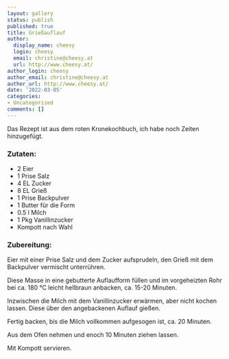 ```yaml
---
layout: gallery
status: publish
published: true
title: Grießauflauf
author:
  display_name: cheesy
  login: cheesy
  email: christine@cheesy.at
  url: http://www.cheesy.at/
author_login: cheesy
author_email: christine@cheesy.at
author_url: http://www.cheesy.at/
date: '2022-03-05'
categories:
- Uncategorized
comments: []
---
```

Das Rezept ist aus dem roten Kronekochbuch, ich habe noch Zeiten hinzugefügt.
### Zutaten:
- 2 Eier
- 1 Prise Salz
- 4 EL Zucker
- 8 EL Grieß
- 1 Prise Backpulver
- 1 Butter für die Form
- 0.5 l Milch
- 1 Pkg Vanillinzucker
- Kompott nach Wahl

### Zubereitung:

Eier mit einer Prise Salz und dem Zucker aufsprudeln, den Grieß mit dem Backpulver vermischt unterrühren.

Diese Masse in eine gebutterte Auflaufform füllen und im vorgeheizten Rohr bei ca. 180 °C leicht hellbraun anbacken, ca. 15-20 Minuten.

Inzwischen die Milch mit dem Vanillinzucker erwärmen, aber nicht kochen lassen. Diese über den angebackenen Auflauf gießen.

Fertig backen, bis die Milch vollkommen aufgesogen ist, ca. 20 Minuten.

Aus dem Ofen nehmen und enoch 10 Minuten ziehen lassen.

Mit Kompott servieren.
